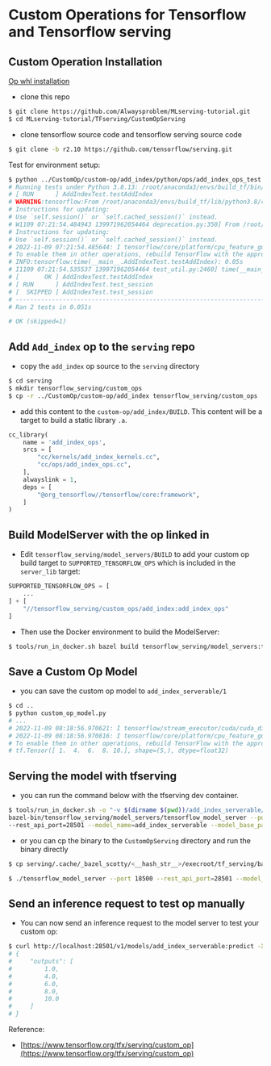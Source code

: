 # Custom Operations for Tensorflow and Tensorflow serving

## Custom Operation Installation

[Op whl installation](../CustomOp/README.md)

- clone this repo

```bash
$ git clone https://github.com/Alwaysproblem/MLserving-tutorial.git
$ cd MLserving-tutorial/TFserving/CustomOpServing
```

- clone tensorflow source code and tensorflow serving source code

```bash
$ git clone -b r2.10 https://github.com/tensorflow/serving.git
```

Test for environment setup:

```bash
$ python ../CustomOp/custom-op/add_index/python/ops/add_index_ops_test.py
# Running tests under Python 3.8.13: /root/anaconda3/envs/build_tf/bin/python
# [ RUN      ] AddIndexTest.testAddIndex
# WARNING:tensorflow:From /root/anaconda3/envs/build_tf/lib/python3.8/contextlib.py:83: TensorFlowTestCase.test_session (from tensorflow.python.framework.test_util) is deprecated and will be removed in a future version.
# Instructions for updating:
# Use `self.session()` or `self.cached_session()` instead.
# W1109 07:21:54.484943 139971962054464 deprecation.py:350] From /root/anaconda3/envs/build_tf/lib/python3.8/contextlib.py:83: TensorFlowTestCase.test_session (from tensorflow.python.framework.test_util) is deprecated and will be removed in a future version.
# Instructions for updating:
# Use `self.session()` or `self.cached_session()` instead.
# 2022-11-09 07:21:54.485644: I tensorflow/core/platform/cpu_feature_guard.cc:193] This TensorFlow binary is optimized with oneAPI Deep Neural Network Library (oneDNN) to use the following CPU instructions in performance-critical operations:  AVX2 FMA
# To enable them in other operations, rebuild TensorFlow with the appropriate compiler flags.
# INFO:tensorflow:time(__main__.AddIndexTest.testAddIndex): 0.05s
# I1109 07:21:54.535537 139971962054464 test_util.py:2460] time(__main__.AddIndexTest.testAddIndex): 0.05s
# [       OK ] AddIndexTest.testAddIndex
# [ RUN      ] AddIndexTest.test_session
# [  SKIPPED ] AddIndexTest.test_session
# ----------------------------------------------------------------------
# Ran 2 tests in 0.051s

# OK (skipped=1)
```

## Add `Add_index` op to the `serving` repo

- copy the `add_index` op source to the `serving` directory

```bash
$ cd serving
$ mkdir tensorflow_serving/custom_ops
$ cp -r ../CustomOp/custom-op/add_index tensorflow_serving/custom_ops
```

- add this content to the `custom-op/add_index/BUILD`.
This content will be a target to build a static library `.a`.

```python
cc_library(
    name = 'add_index_ops',
    srcs = [
        "cc/kernels/add_index_kernels.cc",
        "cc/ops/add_index_ops.cc",
    ],
    alwayslink = 1,
    deps = [
        "@org_tensorflow//tensorflow/core:framework",
    ]
)
```

## Build ModelServer with the op linked in

- Edit `tensorflow_serving/model_servers/BUILD` to add your custom op build target to `SUPPORTED_TENSORFLOW_OPS` which is included in the `server_lib` target:

```python
SUPPORTED_TENSORFLOW_OPS = [
    ...
] + [
    "//tensorflow_serving/custom_ops/add_index:add_index_ops"
]
```

- Then use the Docker environment to build the ModelServer:


```bash
$ tools/run_in_docker.sh bazel build tensorflow_serving/model_servers:tensorflow_model_server
```

## Save a Custom Op Model

- you can save the custom op model to `add_index_serverable/1`

```bash
$ cd ..
$ python custom_op_model.py
# ...
# 2022-11-09 08:18:56.970621: I tensorflow/stream_executor/cuda/cuda_diagnostics.cc:156] kernel driver does not appear to be running on this host (sgjur-pod006-2): /proc/driver/nvidia/version does not exist
# 2022-11-09 08:18:56.970816: I tensorflow/core/platform/cpu_feature_guard.cc:193] This TensorFlow binary is optimized with oneAPI Deep Neural Network Library (oneDNN) to use the following CPU instructions in performance-critical operations:  AVX2 FMA
# To enable them in other operations, rebuild TensorFlow with the appropriate compiler flags.
# tf.Tensor([ 1.  4.  6.  8. 10.], shape=(5,), dtype=float32)
```

## Serving the model with tfserving

- you can run the command below with the tfserving dev container.

```bash
$ tools/run_in_docker.sh -o "-v $(dirname $(pwd))/add_index_serverable/:/models/add_index_serverable/" \
bazel-bin/tensorflow_serving/model_servers/tensorflow_model_server --port=18500 \
--rest_api_port=28501 --model_name=add_index_serverable --model_base_path=/models/add_index_serverable
```

- or you can cp the binary to the `CustomOpServing` directory and run the binary directly

```bash
$ cp serving/.cache/_bazel_scotty/<__hash_str__>/execroot/tf_serving/bazel-out/k8-opt/bin/tensorflow_serving/model_servers/tensorflow_model_server ./

$ ./tensorflow_model_server --port 18500 --rest_api_port=28501 --model_name=add_index_serverable --model_base_path=`pwd`/add_index_serverable
```

## Send an inference request to test op manually

- You can now send an inference request to the model server to test your custom op:

```bash
$ curl http://localhost:28501/v1/models/add_index_serverable:predict -X POST -d '{"inputs": [1,3,4,5,6]}'
# {
#     "outputs": [
#         1.0,
#         4.0,
#         6.0,
#         8.0,
#         10.0
#     ]
# }
```

Reference:

- [https://www.tensorflow.org/tfx/serving/custom_op](https://www.tensorflow.org/tfx/serving/custom_op)
